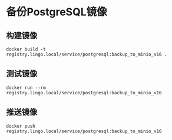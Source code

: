 # 备份PostgreSQL镜像

## 构建镜像

```shell
docker build -t registry.lingo.local/service/postgresql:backup_to_minio_v16 .
```

## 测试镜像

```
docker run --rm registry.lingo.local/service/postgresql:backup_to_minio_v16
```

## 推送镜像

```shell
docker push registry.lingo.local/service/postgresql:backup_to_minio_v16
```

